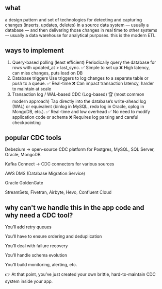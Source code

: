 ## what
a design pattern and set of technologies for detecting and capturing changes (inserts, updates, deletes) in a source data system — usually a database — and then delivering those changes in real time to other systems -- usually a data warehouse for analytical purposes. this is the modern ETL 

## ways to implement
1. Query-based polling (least efficient)
Periodically query the database for rows with updated_at > last_sync.
✅ Simple to set up
❌ High latency, can miss changes, puts load on DB
2. Database triggers
Use triggers to log changes to a separate table or push to a queue.
✅ Real-time
❌ Can impact transaction latency, harder to maintain at scale
3. Transaction log / WAL-based CDC (Log-based) 🏆 (most common modern approach)
Tap directly into the database’s write-ahead log (WAL) or equivalent (binlog in MySQL, redo log in Oracle, oplog in MongoDB, etc.).
✅ Real-time and low overhead
✅ No need to modify application code or schema
❌ Requires log parsing and careful checkpointing

## popular CDC tools
Debezium
 → open-source CDC platform for Postgres, MySQL, SQL Server, Oracle, MongoDB

Kafka Connect → CDC connectors for various sources

AWS DMS (Database Migration Service)

Oracle GoldenGate

StreamSets, Fivetran, Airbyte, Hevo, Confluent Cloud

## why can't we handle this in the app code and why need a CDC tool?
You’ll add retry queues

You’ll have to ensure ordering and deduplication

You’ll deal with failure recovery

You’ll handle schema evolution

You’ll build monitoring, alerting, etc.

👉 At that point, you’ve just created your own brittle, hard-to-maintain CDC system inside your app.